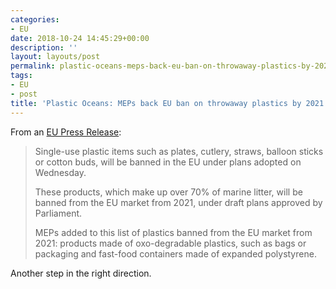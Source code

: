 ```yaml
---
categories:
- EU
date: 2018-10-24 14:45:29+00:00
description: ''
layout: layouts/post
permalink: plastic-oceans-meps-back-eu-ban-on-throwaway-plastics-by-2021/
tags:
- EU
- post
title: 'Plastic Oceans: MEPs back EU ban on throwaway plastics by 2021'
---
```


<p>From an <a href="http://www.europarl.europa.eu/news/en/press-room/20181018IPR16524/plastic-oceans-meps-back-eu-ban-on-throwaway-plastics-by-2021">EU Press Release</a>:</p>
<blockquote>
<p>Single-use plastic items such as plates, cutlery, straws, balloon sticks or cotton buds, will be banned in the EU under plans adopted on Wednesday.</p>
<p>These products, which make up over 70% of marine litter, will be banned from the EU market from 2021, under draft plans approved by Parliament.</p>
<p>MEPs added to this list of plastics banned from the EU market from 2021: products made of oxo-degradable plastics, such as bags or packaging and fast-food containers made of expanded polystyrene.</p>
</blockquote>
<p>Another step in the right direction.</p>